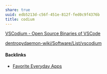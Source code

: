 ```yaml
---
share: true
uuid: edb5213d-c56f-451e-812f-fed0c9f4376b
title: codium
---
```

[VSCodium - Open Source Binaries of VSCode](https://vscodium.com/)

[dentropydaemon-wiki/Software/List/vscodium](/dentropydaemon-wiki/Software/List/vscodium)

#### Backlinks

* [Favorite Everyday Apps](/444ff7c7-77b4-483c-b801-3955d2daeb0a)